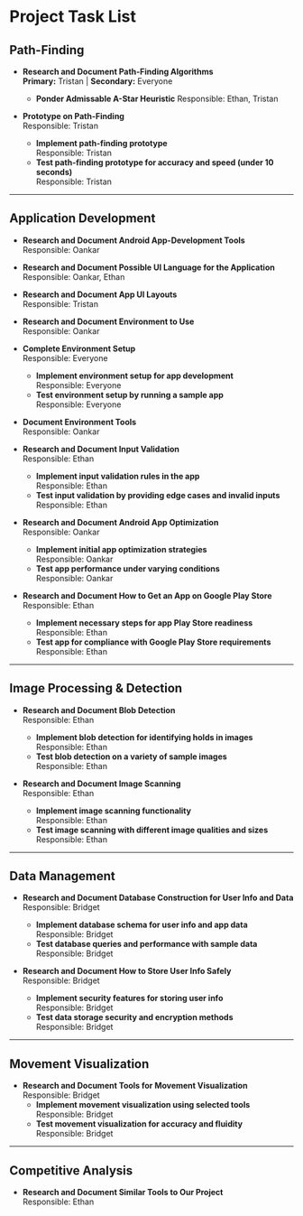 # Project Task List

## Path-Finding
- **Research and Document Path-Finding Algorithms**  
  **Primary:** Tristan | **Secondary:** Everyone
  - **Ponder Admissable A-Star Heuristic**
    Responsible: Ethan, Tristan

- **Prototype on Path-Finding**  
  Responsible: Tristan
  - **Implement path-finding prototype**  
    Responsible: Tristan
  - **Test path-finding prototype for accuracy and speed (under 10 seconds)**  
    Responsible: Tristan

---

## Application Development
- **Research and Document Android App-Development Tools**  
  Responsible: Oankar

- **Research and Document Possible UI Language for the Application**  
  Responsible: Oankar, Ethan

- **Research and Document App UI Layouts**  
  Responsible: Tristan

- **Research and Document Environment to Use**  
  Responsible: Oankar

- **Complete Environment Setup**  
  Responsible: Everyone
  - **Implement environment setup for app development**  
    Responsible: Everyone
  - **Test environment setup by running a sample app**  
    Responsible: Everyone

- **Document Environment Tools**  
  Responsible: Oankar

- **Research and Document Input Validation**  
  Responsible: Ethan
  - **Implement input validation rules in the app**  
    Responsible: Ethan
  - **Test input validation by providing edge cases and invalid inputs**  
    Responsible: Ethan

- **Research and Document Android App Optimization**  
  Responsible: Oankar
  - **Implement initial app optimization strategies**  
    Responsible: Oankar
  - **Test app performance under varying conditions**  
    Responsible: Oankar

- **Research and Document How to Get an App on Google Play Store**  
  Responsible: Ethan
  - **Implement necessary steps for app Play Store readiness**  
    Responsible: Ethan
  - **Test app for compliance with Google Play Store requirements**  
    Responsible: Ethan

---

## Image Processing & Detection
- **Research and Document Blob Detection**  
  Responsible: Ethan
  - **Implement blob detection for identifying holds in images**  
    Responsible: Ethan
  - **Test blob detection on a variety of sample images**  
    Responsible: Ethan

- **Research and Document Image Scanning**  
  Responsible: Ethan
  - **Implement image scanning functionality**  
    Responsible: Ethan
  - **Test image scanning with different image qualities and sizes**  
    Responsible: Ethan

---

## Data Management
- **Research and Document Database Construction for User Info and Data**  
  Responsible: Bridget
  - **Implement database schema for user info and app data**  
    Responsible: Bridget
  - **Test database queries and performance with sample data**  
    Responsible: Bridget

- **Research and Document How to Store User Info Safely**  
  Responsible: Bridget
  - **Implement security features for storing user info**  
    Responsible: Bridget
  - **Test data storage security and encryption methods**  
    Responsible: Bridget

---

## Movement Visualization
- **Research and Document Tools for Movement Visualization**  
  Responsible: Bridget
  - **Implement movement visualization using selected tools**  
    Responsible: Bridget
  - **Test movement visualization for accuracy and fluidity**  
    Responsible: Bridget

---

## Competitive Analysis
- **Research and Document Similar Tools to Our Project**  
  Responsible: Ethan

